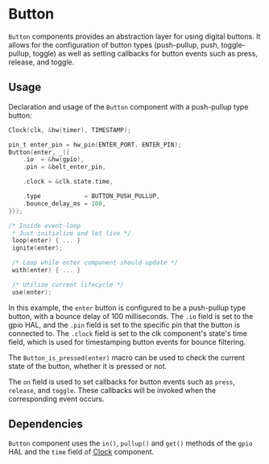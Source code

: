 # Button

`Button` components provides an abstraction layer for using digital buttons. It allows for the configuration of button types (push-pullup, push, toggle-pullup, toggle) as well as setting callbacks for button events such as press, release, and toggle.

## Usage

Declaration and usage of the `Button` component with a push-pullup type button:

```c
Clock(clk, &hw(timer), TIMESTAMP);

pin_t enter_pin = hw_pin(ENTER_PORT, ENTER_PIN);
Button(enter, _({
    .io  = &hw(gpio),
    .pin = &belt_enter_pin,

    .clock = &clk.state.time,

    .type            = BUTTON_PUSH_PULLUP,
    .bounce_delay_ms = 100,
}));

/* Inside event-loop
 * Just initialize and let live */
 loop(enter) { ... }
 ignite(enter);

 /* Loop while enter component should update */
 with(enter) { ... }

 /* Utilize current lifecycle */
 use(enter);
```

In this example, the `enter` button is configured to be a push-pullup type button, with a bounce delay of 100 milliseconds. The `.io` field is set to the gpio HAL, and the `.pin` field is set to the specific pin that the button is connected to. The `.clock` field is set to the clk component's state's time field, which is used for timestamping button events for bounce filtering.

The `Button_is_pressed(enter)` macro can be used to check the current state of the button, whether it is pressed or not.

The `on` field is used to set callbacks for button events such as `press`, `release`, and `toggle`. These callbacks will be invoked when the corresponding event occurs.

## Dependencies

`Button` component uses the `in()`, `pullup()` and `get()` methods of the `gpio` HAL and the `time` field of [Clock](../Clock) component.
